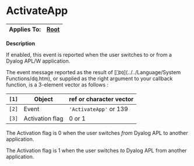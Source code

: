 




<h1 class="heading"><span class="name">ActivateApp</span></h1>

| Applies To: | [Root](../a-z/root.md) |
| --- | ---  |


**Description**


If enabled, this event is reported when the user switches to or from a Dyalog APL/W application.


The event message reported as the result of [`⎕DQ`](../../Language/System Functions/dq.htm), or supplied as the right argument to your callback function, is a 3-element vector as follows :


| `[1]` | Object | ref or character vector |
| --- | --- | ---  |
| `[2]` | Event | `'ActivateApp'` or 139 |
| `[3]` | Activation flag | 0 or 1 |


The Activation flag is 0 when the user switches *from* Dyalog APL to another application.


The Activation flag is  1 when the user switches *to* Dyalog APL from another application.




